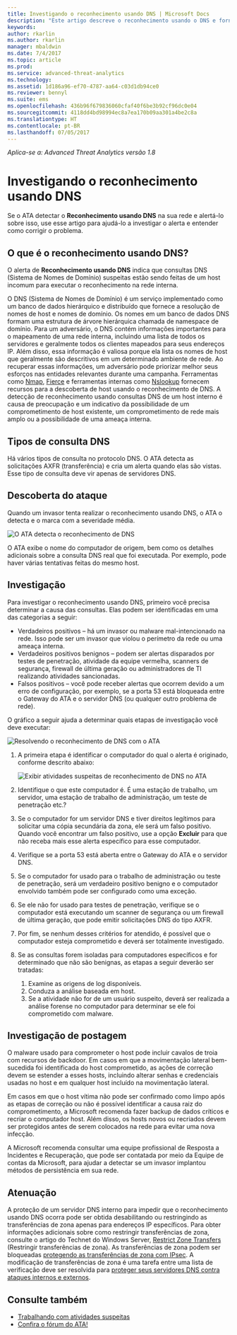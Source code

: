 ```yaml
---
title: Investigando o reconhecimento usando DNS | Microsoft Docs
description: "Este artigo descreve o reconhecimento usando o DNS e fornece instruções de investigação quando essa ameaça é detectada pelo ATA."
keywords: 
author: rkarlin
ms.author: rkarlin
manager: mbaldwin
ms.date: 7/4/2017
ms.topic: article
ms.prod: 
ms.service: advanced-threat-analytics
ms.technology: 
ms.assetid: 1d186a96-ef70-4787-aa64-c03d1db94ce0
ms.reviewer: bennyl
ms.suite: ems
ms.openlocfilehash: 436b96f679836060cfaf40f6be3b92cf96dc0e04
ms.sourcegitcommit: 4118dd4bd98994ec8a7ea170b09aa301a4be2c8a
ms.translationtype: HT
ms.contentlocale: pt-BR
ms.lasthandoff: 07/05/2017
---
```

*Aplica-se a: Advanced Threat Analytics versão 1.8*

<a id="investigating-reconnaissance-using-dns" class="xliff"></a>

# Investigando o reconhecimento usando DNS

Se o ATA detectar o **Reconhecimento usando DNS** na sua rede e alertá-lo sobre isso, use esse artigo para ajudá-lo a investigar o alerta e entender como corrigir o problema.

<a id="what-is-reconnaissance-using-dns" class="xliff"></a>

## O que é o reconhecimento usando DNS?

O alerta de **Reconhecimento usando DNS** indica que consultas DNS (Sistema de Nomes de Domínio) suspeitas estão sendo feitas de um host incomum para executar o reconhecimento na rede interna.

O DNS (Sistema de Nomes de Domínio) é um serviço implementado como um banco de dados hierárquico e distribuído que fornece a resolução de nomes de host e nomes de domínio. Os nomes em um banco de dados DNS formam uma estrutura de árvore hierárquica chamada de namespace de domínio.
Para um adversário, o DNS contém informações importantes para o mapeamento de uma rede interna, incluindo uma lista de todos os servidores e geralmente todos os clientes mapeados para seus endereços IP. Além disso, essa informação é valiosa porque ela lista os nomes de host que geralmente são descritivos em um determinado ambiente de rede. Ao recuperar essas informações, um adversário pode priorizar melhor seus esforços nas entidades relevantes durante uma campanha. Ferramentas como [Nmap](https://nmap.org/), [Fierce](https://github.com/mschwager/fierce) e ferramentas internas como [Nslookup](https://technet.microsoft.com/library/cc725991(v=ws.11).aspx) fornecem recursos para a descoberta de host usando o reconhecimento de DNS.
A detecção de reconhecimento usando consultas DNS de um host interno é causa de preocupação e um indicativo da possibilidade de um comprometimento de host existente, um comprometimento de rede mais amplo ou a possibilidade de uma ameaça interna.

<a id="dns-query-types" class="xliff"></a>

## Tipos de consulta DNS

Há vários tipos de consulta no protocolo DNS. O ATA detecta as solicitações AXFR (transferência) e cria um alerta quando elas são vistas. Esse tipo de consulta deve vir apenas de servidores DNS.

<a id="discovering-the-attack" class="xliff"></a>

## Descoberta do ataque

Quando um invasor tenta realizar o reconhecimento usando DNS, o ATA o detecta e o marca com a severidade média.

![O ATA detecta o reconhecimento de DNS](./media/dns-recon.png)
 
O ATA exibe o nome do computador de origem, bem como os detalhes adicionais sobre a consulta DNS real que foi executada. Por exemplo, pode haver várias tentativas feitas do mesmo host.

<a id="investigating" class="xliff"></a>

## Investigação

Para investigar o reconhecimento usando DNS, primeiro você precisa determinar a causa das consultas. Elas podem ser identificadas em uma das categorias a seguir: 
-   Verdadeiros positivos – há um invasor ou malware mal-intencionado na rede. Isso pode ser um invasor que violou o perímetro da rede ou uma ameaça interna.
-   Verdadeiros positivos benignos – podem ser alertas disparados por testes de penetração, atividade da equipe vermelha, scanners de segurança, firewall de última geração ou administradores de TI realizando atividades sancionadas.
-   Falsos positivos – você pode receber alertas que ocorrem devido a um erro de configuração, por exemplo, se a porta 53 está bloqueada entre o Gateway do ATA e o servidor DNS (ou qualquer outro problema de rede).

O gráfico a seguir ajuda a determinar quais etapas de investigação você deve executar:

![Resolvendo o reconhecimento de DNS com o ATA](./media/dns-recon-diagram.png)
 
1.  A primeira etapa é identificar o computador do qual o alerta é originado, conforme descrito abaixo:
 
    ![Exibir atividades suspeitas de reconhecimento de DNS no ATA](./media/dns-recon-2.png)
2.  Identifique o que este computador é. É uma estação de trabalho, um servidor, uma estação de trabalho de administração, um teste de penetração etc.?
3.  Se o computador for um servidor DNS e tiver direitos legítimos para solicitar uma cópia secundária da zona, ele será um falso positivo. Quando você encontrar um falso positivo, use a opção **Excluir** para que não receba mais esse alerta específico para esse computador.
4. Verifique se a porta 53 está aberta entre o Gateway do ATA e o servidor DNS.
4.  Se o computador for usado para o trabalho de administração ou teste de penetração, será um verdadeiro positivo benigno e o computador envolvido também pode ser configurado como uma exceção.
5.  Se ele não for usado para testes de penetração, verifique se o computador está executando um scanner de segurança ou um firewall de última geração, que pode emitir solicitações DNS do tipo AXFR.
6.  Por fim, se nenhum desses critérios for atendido, é possível que o computador esteja comprometido e deverá ser totalmente investigado. 
7.  Se as consultas forem isoladas para computadores específicos e for determinado que não são benignas, as etapas a seguir deverão ser tratadas:
    1.  Examine as origens de log disponíveis. 
    2.  Conduza a análise baseada em host. 
    3.  Se a atividade não for de um usuário suspeito, deverá ser realizada a análise forense no computador para determinar se ele foi comprometido com malware.

<a id="post-investigation" class="xliff"></a>

## Investigação de postagem

O malware usado para comprometer o host pode incluir cavalos de troia com recursos de backdoor. Em casos em que a movimentação lateral bem-sucedida foi identificada do host comprometido, as ações de correção devem se estender a esses hosts, incluindo alterar senhas e credenciais usadas no host e em qualquer host incluído na movimentação lateral. 

Em casos em que o host vítima não pode ser confirmado como limpo após as etapas de correção ou não é possível identificar a causa raiz do comprometimento, a Microsoft recomenda fazer backup de dados críticos e recriar o computador host. Além disso, os hosts novos ou recriados devem ser protegidos antes de serem colocados na rede para evitar uma nova infecção. 

A Microsoft recomenda consultar uma equipe profissional de Resposta a Incidentes e Recuperação, que pode ser contatada por meio da Equipe de contas da Microsoft, para ajudar a detectar se um invasor implantou métodos de persistência em sua rede.

<a id="mitigation" class="xliff"></a>

## Atenuação

A proteção de um servidor DNS interno para impedir que o reconhecimento usando DNS ocorra pode ser obtida desabilitando ou restringindo as transferências de zona apenas para endereços IP específicos. Para obter informações adicionais sobre como restringir transferências de zona, consulte o artigo do Technet do Windows Server, [Restrict Zone Transfers](https://technet.microsoft.com/library/ee649273(v=ws.10).aspx) (Restringir transferências de zona). As transferências de zona podem ser bloqueadas [protegendo as transferências de zona com IPsec](https://technet.microsoft.com/library/ee649192(v=ws.10).aspx). A modificação de transferências de zona é uma tarefa entre uma lista de verificação deve ser resolvida para [proteger seus servidores DNS contra ataques internos e externos](https://technet.microsoft.com/library/cc770432(v=ws.11).aspx).



<a id="see-also" class="xliff"></a>

## Consulte também
- [Trabalhando com atividades suspeitas](working-with-suspicious-activities.md)
- [Confira o fórum do ATA!](https://social.technet.microsoft.com/Forums/security/home?forum=mata)

